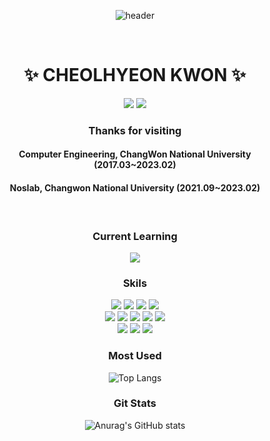 <div align="center">
  
  ![header](https://capsule-render.vercel.app/api?type=waving&color=FF9999&height=150&section=header&text=Cheolhyeon's%20GitHub&fontSize=60)

  <br>
  <h1>✨ CHEOLHYEON KWON ✨</h1>
  <a href="https://www.instagram.com/c208_h" target="_blank"><img src="https://img.shields.io/badge/Instagram-E4405F?style=for-the-badge&logo=Instagram&logoColor=white"/></a>
  <a href="https://kkcchh9999.github.io" target="_blank"><img src="https://img.shields.io/badge/Github-FF8888?style=for-the-badge&logo=GitHub&logoColor=white"/></a>
  <h3>Thanks for visiting</h3>
  <h4>Computer Engineering, ChangWon National University (2017.03~2023.02)</h4>
  <h4>Noslab, Changwon National University (2021.09~2023.02)</h4>
  <br>
  <h3> Current Learning </h3>
  <img src="https://img.shields.io/badge/Python-CC6666?style=for-the-badge&logo=python&logoColor=white">
  <br>
  <h3> Skils </h3>
  <img src="https://img.shields.io/badge/Python-CC6666?style=for-the-badge&logo=python&logoColor=white">
  <img src="https://img.shields.io/badge/C-FF9988?style=for-the-badge&logo=C&logoColor=white">
  <img src="https://img.shields.io/badge/Java-FF8877?style=for-the-badge&logo=java&logoColor=white">
  <img src="https://img.shields.io/badge/Kotlin-FF7788?style=for-the-badge&logo=Kotlin&logoColor=white">
  <br>
  <img src="https://img.shields.io/badge/Ubuntu-FF7777?style=for-the-badge&logo=Ubuntu&logoColor=white">
  <img src="https://img.shields.io/badge/CentOS-FF7766?style=for-the-badge&logo=CentOS&logoColor=white">
  <img src="https://img.shields.io/badge/Android-FF6677?style=for-the-badge&logo=Android&logoColor=white">
  <img src="https://img.shields.io/badge/Ceph-FF6655?style=for-the-badge&logo=Ceph&logoColor=white">
  <img src="https://img.shields.io/badge/TensorFlow-FF5566?style=for-the-badge&logo=TensorFlow&logoColor=white">
  <br>
  <img src="https://img.shields.io/badge/Android Studio-FF6677?style=for-the-badge&logo=Android Studio&logoColor=white">
  <img src="https://img.shields.io/badge/IntelliJ-FF6666?style=for-the-badge&logo=IntelliJ IDEA&logoColor=white">
  <img src="https://img.shields.io/badge/Vim-EE8888?style=for-the-badge&logo=Vim&logoColor=white">
  
  
  <h3> Most Used </h3>
    
  ![Top Langs](https://github-readme-stats.vercel.app/api/top-langs/?username=kkcchh9999&show_icons=true&theme=omni)
    
  <h3> Git Stats </h3>
  
  ![Anurag's GitHub stats](https://github-readme-stats.vercel.app/api?username=kkcchh9999&show_icons=true&theme=omni)

  

</div>


<!--
**kkcchh9999/kkcchh9999** is a ✨ _special_ ✨ repository because its `README.md` (this file) appears on your GitHub profile.

Here are some ideas to get you started:

- 🔭 I’m currently working on ...
- 🌱 I’m currently learning ...
- 👯 I’m looking to collaborate on ...
- 🤔 I’m looking for help with ...
- 💬 Ask me about ...
- 📫 How to reach me: ...
- 😄 Pronouns: ...
- ⚡ Fun fact: ...
-->
